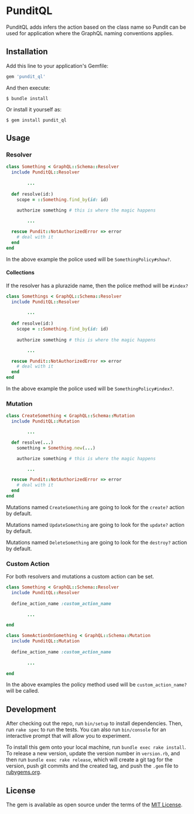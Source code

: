 # PunditQL

PunditQL adds infers the action based on the class name so Pundit can be used for application where the GraphQL naming conventions applies.

## Installation

Add this line to your application's Gemfile:

```ruby
gem 'pundit_ql'
```

And then execute:

    $ bundle install

Or install it yourself as:

    $ gem install pundit_ql

## Usage

### Resolver
```ruby
class Something < GraphQL::Schema::Resolver
  include PunditQL::Resolver
  
        ...
  
  def resolve(id:)
    scope = ::Something.find_by(id: id)
    
    authorize something # this is where the magic happens

        ...

  rescue Pundit::NotAuthorizedError => error
    # deal with it
  end
end
```
In the above example the police used will be `SomethingPolicy#show?`.

#### Collections
If the resolver has a plurazide name, then the police method will be `#index?`

```ruby
class Somethings < GraphQL::Schema::Resolver
  include PunditQL::Resolver
  
        ...
  
  def resolve(id:)
    scope = ::Something.find_by(id: id)
    
    authorize something # this is where the magic happens

        ...

  rescue Pundit::NotAuthorizedError => error
    # deal with it
  end
end

```
In the above example the police used will be `SomethingPolicy#index?`.

### Mutation
```ruby
class CreateSomething < GraphQL::Schema::Mutation
  include PunditQL::Mutation

        ...

  def resolve(...)
    something = Something.new(...)

    authorize something # this is where the magic happens

        ...

  rescue Pundit::NotAuthorizedError => error
    # deal with it
  end
end
```

Mutations named `CreateSomething` are going to look for the `create?` action by default.

Mutations named `UpdateSomething` are going to look for the `update?` action by default.

Mutations named `DeleteSomething` are going to look for the `destroy?` action by default.


### Custom Action

For both resolvers and mutations a custom action can be set.

```ruby
class Something < GraphQL::Schema::Resolver
  include PunditQL::Resolver
  
  define_action_name :custom_action_name
      
        ...

end

class SomeActionOnSomething < GraphQL::Schema::Mutation
  include PunditQL::Mutation
  
  define_action_name :custom_action_name
      
        ...

end
```
In the above examples the policy method used will be `custom_action_name?` will be called.


## Development

After checking out the repo, run `bin/setup` to install dependencies. Then, run `rake spec` to run the tests. You can also run `bin/console` for an interactive prompt that will allow you to experiment.

To install this gem onto your local machine, run `bundle exec rake install`. To release a new version, update the version number in `version.rb`, and then run `bundle exec rake release`, which will create a git tag for the version, push git commits and the created tag, and push the `.gem` file to [rubygems.org](https://rubygems.org).

## License

The gem is available as open source under the terms of the [MIT License](https://opensource.org/licenses/MIT).

